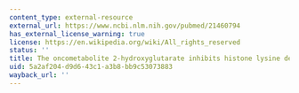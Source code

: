 ```yaml
---
content_type: external-resource
external_url: https://www.ncbi.nlm.nih.gov/pubmed/21460794
has_external_license_warning: true
license: https://en.wikipedia.org/wiki/All_rights_reserved
status: ''
title: The oncometabolite 2-hydroxyglutarate inhibits histone lysine demethylases
uid: 5a2af204-d9d6-43c1-a3b8-bb9c53073883
wayback_url: ''
---
```

